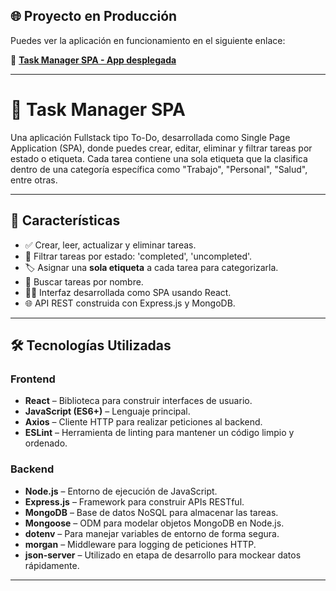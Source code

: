 ## 🌐 Proyecto en Producción

Puedes ver la aplicación en funcionamiento en el siguiente enlace:

🔗 **[Task Manager SPA - App desplegada](https://to-do-app-mern-3ezv.onrender.com/)**

---

# 📝 Task Manager SPA

Una aplicación Fullstack tipo To-Do, desarrollada como Single Page Application (SPA), donde puedes crear, editar, eliminar y filtrar tareas por estado o etiqueta. Cada tarea contiene una sola etiqueta que la clasifica dentro de una categoría específica como "Trabajo", "Personal", "Salud", entre otras.

---

## 🚀 Características

- ✅ Crear, leer, actualizar y eliminar tareas.
- 🎯 Filtrar tareas por estado: 'completed', 'uncompleted'.
- 🏷️ Asignar una **sola etiqueta** a cada tarea para categorizarla.
- 🔎 Buscar tareas por nombre.
- 🧑‍💻 Interfaz desarrollada como SPA usando React.
- 🌐 API REST construida con Express.js y MongoDB.

---

## 🛠️ Tecnologías Utilizadas

### Frontend

- **React** – Biblioteca para construir interfaces de usuario.
- **JavaScript (ES6+)** – Lenguaje principal.
- **Axios** – Cliente HTTP para realizar peticiones al backend.
- **ESLint** – Herramienta de linting para mantener un código limpio y ordenado.

### Backend

- **Node.js** – Entorno de ejecución de JavaScript.
- **Express.js** – Framework para construir APIs RESTful.
- **MongoDB** – Base de datos NoSQL para almacenar las tareas.
- **Mongoose** – ODM para modelar objetos MongoDB en Node.js.
- **dotenv** – Para manejar variables de entorno de forma segura.
- **morgan** – Middleware para logging de peticiones HTTP.
- **json-server** – Utilizado en etapa de desarrollo para mockear datos rápidamente.

---

